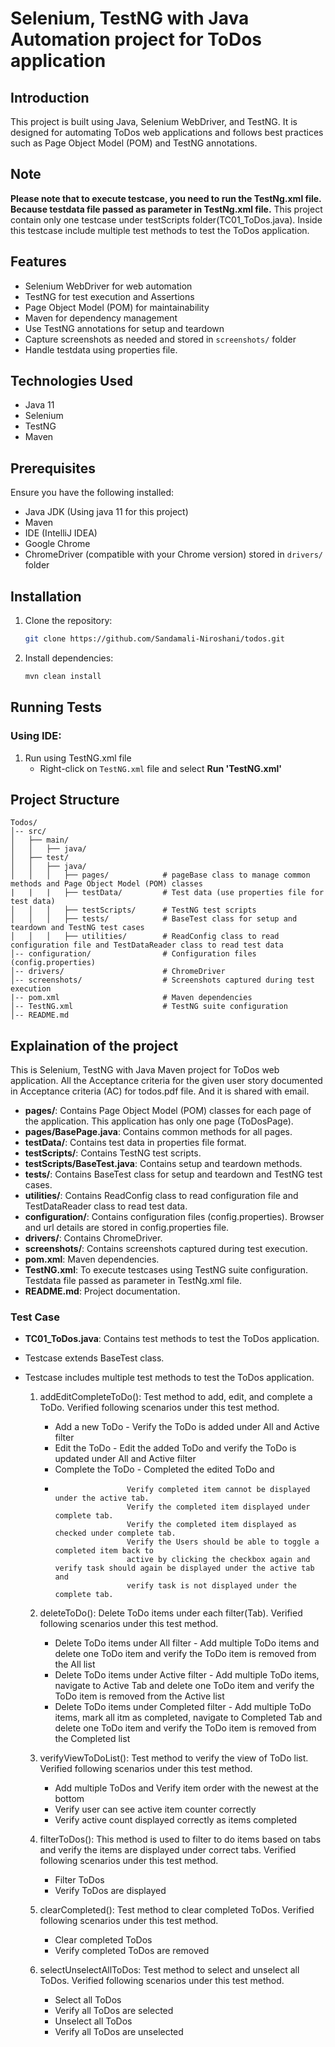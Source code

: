 # Selenium, TestNG with Java Automation project for ToDos application

## Introduction
This project is built using Java, Selenium WebDriver, and TestNG.
It is designed for automating ToDos web applications and follows best practices such as Page Object Model (POM) and TestNG annotations.

## Note
**Please note that to execute testcase, you need to run the TestNg.xml file. Because testdata file passed as parameter in TestNg.xml file.**
This project contain only one testcase under testScripts folder(TC01_ToDos.java). Inside this testcase include multiple test methods to test the ToDos application.

## Features
- Selenium WebDriver for web automation
- TestNG for test execution and Assertions
- Page Object Model (POM) for maintainability
- Maven for dependency management
- Use TestNG annotations for setup and teardown
- Capture screenshots as needed and stored in `screenshots/` folder
- Handle testdata using properties file.

## Technologies Used
- Java 11
- Selenium
- TestNG
- Maven

## Prerequisites
Ensure you have the following installed:
- Java JDK (Using java 11 for this project)
- Maven
- IDE (IntelliJ IDEA)
- Google Chrome
- ChromeDriver (compatible with your Chrome version) stored in `drivers/` folder

## Installation
1. Clone the repository:
   ```sh
   git clone https://github.com/Sandamali-Niroshani/todos.git
   ```
2. Install dependencies:
   ```sh
   mvn clean install
   ```
## Running Tests
### Using IDE:
1. Run using TestNG.xml file
    - Right-click on `TestNG.xml` file and select **Run 'TestNG.xml'**

## Project Structure
```
Todos/
│-- src/
│   ├── main/
│   │   ├── java/
│   ├── test/
│   │   ├── java/
│   │   │   ├── pages/            # pageBase class to manage common methods and Page Object Model (POM) classes
|   |   |   ├── testData/         # Test data (use properties file for test data)
│   │   │   ├── testScripts/      # TestNG test scripts
│   │   │   ├── tests/            # BaseTest class for setup and teardown and TestNG test cases
│   │   │   ├── utilities/        # ReadConfig class to read configuration file and TestDataReader class to read test data
│-- configuration/                # Configuration files (config.properties) 
│-- drivers/                      # ChromeDriver
│-- screenshots/                  # Screenshots captured during test execution
|-- pom.xml                       # Maven dependencies
│-- TestNG.xml                    # TestNG suite configuration
│-- README.md
```

## Explaination of the project
This is Selenium, TestNG with Java Maven project for ToDos web application.
All the Acceptance criteria for the given user story documented in Acceptance criteria (AC) for todos.pdf file. And it is shared with email.

- **pages/**: Contains Page Object Model (POM) classes for each page of the application. This application has only one page (ToDosPage).
- **pages/BasePage.java**: Contains common methods for all pages.
- **testData/**: Contains test data in properties file format.
- **testScripts/**: Contains TestNG test scripts.
- **testScripts/BaseTest.java**: Contains setup and teardown methods.
- **tests/**: Contains BaseTest class for setup and teardown and TestNG test cases.
- **utilities/**: Contains ReadConfig class to read configuration file and TestDataReader class to read test data.
- **configuration/**: Contains configuration files (config.properties). Browser and url details are stored in config.properties file.
- **drivers/**: Contains ChromeDriver.
- **screenshots/**: Contains screenshots captured during test execution.
- **pom.xml**: Maven dependencies.
- **TestNG.xml**: To execute testcases using TestNG suite configuration. Testdata file passed as parameter in TestNg.xml file.
- **README.md**: Project documentation.

### Test Case
- **TC01_ToDos.java**: Contains test methods to test the ToDos application.
- Testcase extends BaseTest class.
- Testcase includes multiple test methods to test the ToDos application.


   1) addEditCompleteToDo(): Test method to add, edit, and complete a ToDo. Verified following
scenarios under this test method.
      - Add a new ToDo - Verify the ToDo is added under All and Active filter
      - Edit the ToDo - Edit the added ToDo and verify the ToDo is updated under All and Active filter
      - Complete the ToDo - Completed the edited ToDo and
      -                     Verify completed item cannot be displayed under the active tab.
                            Verify the completed item displayed under complete tab.
                            Verify the completed item displayed as checked under complete tab.
                            Verify the Users should be able to toggle a completed item back to 
                            active by clicking the checkbox again and verify task should again be displayed under the active tab and 
                            verify task is not displayed under the complete tab.


   2) deleteToDo(): Delete ToDo items under each filter(Tab). Verified following scenarios under this test method.
      - Delete ToDo items under All filter - Add multiple ToDo items and delete one ToDo item and verify the ToDo item is removed from the All list
      - Delete ToDo items under Active filter - Add multiple ToDo items, navigate to Active Tab and delete one ToDo item and verify the ToDo item is removed from the Active list
      - Delete ToDo items under Completed filter - Add multiple ToDo items, mark all itm as completed, navigate to Completed Tab and delete one ToDo item and verify the ToDo item is removed from the Completed list
      

   3) verifyViewToDoList(): Test method to verify the view of ToDo list. Verified following scenarios under this test method.
      - Add multiple ToDos and Verify item order with the newest at the bottom
      - Verify user can see active item counter correctly
      - Verify active count displayed correctly as items completed
      

   4) filterToDos(): This method is used to filter to do items based on tabs and verify the items are displayed under correct tabs. Verified following scenarios under this test method.
      - Filter ToDos
      - Verify ToDos are displayed
      

   5) clearCompleted(): Test method to clear completed ToDos. Verified following scenarios under this test method.
      - Clear completed ToDos
      - Verify completed ToDos are removed
      

   6) selectUnselectAllToDos: Test method to select and unselect all ToDos. Verified following scenarios under this test method.
      - Select all ToDos
      - Verify all ToDos are selected
      - Unselect all ToDos
      - Verify all ToDos are unselected



